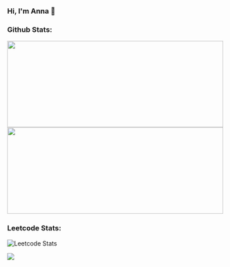 ### Hi, I'm Anna 👋

### Github Stats:
<p><img src="https://github-readme-stats.vercel.app/api?username=AnnaSmelova&show_icons=true&theme=vue" width="500" height="200">
<img src="https://github-readme-stats.vercel.app/api/top-langs/?username=AnnaSmelova&hide_progress=true&theme=vue" width="500" height="200"></p>

### Leetcode Stats:
![Leetcode Stats](https://leetcard.jacoblin.cool/AnnaSmelova?cache=0)

![](https://komarev.com/ghpvc/?username=AnnaSmelova&color=038557)

<!--
**AnnaSmelova/AnnaSmelova** is a ✨ _special_ ✨ repository because its `README.md` (this file) appears on your GitHub profile.

Here are some ideas to get you started:

- 🔭 I’m currently working on ...
- 🌱 I’m currently learning ...
- 👯 I’m looking to collaborate on ...
- 🤔 I’m looking for help with ...
- 💬 Ask me about ...
- 📫 How to reach me: ...
- 😄 Pronouns: ...
- ⚡ Fun fact: ...
-->
